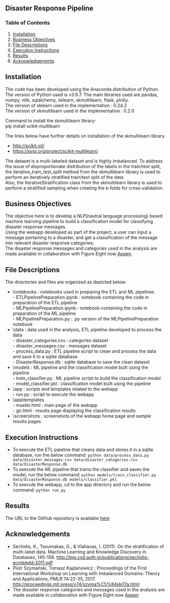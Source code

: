 ## Disaster Response Pipeline

### Table of Contents

1. [Installation](#installation)
2. [Business Objectives](#objectives)
3. [File Descriptions](#files)
4. [Execution Instructions](#exec)
5. [Results](#results)
6. [Acknowledgements](#ack)

## Installation <a name="installation"></a>

The code has been developed using the Anaconda distribution of Python. The version of Python used is v3.9.7.
The main libraries used are pandas, numpy, nltk, sqlalchemy, sklearn, skmultilearn, flask, plotly.<BR>
The version of sklearn used in the implementation : 0.24.2<BR>
The version of skmultilearn used in the implementation : 0.2.0<BR>

Command to install the skmultilearn library:<BR>
pip install scikit-multilearn 

The links below have further details on installation of the skmultilearn library
- http://scikit.ml/
- https://pypi.org/project/scikit-multilearn/

The dataset is a multi-labeled dataset and is highly imbalanced. To address the issue of disproportionate distribution of the labels in the train/test split, the iterative_train_test_split method from the skmultilearn library is used to perform an iteratively stratified train/test split of the data.<BR>
Also, the IterativeStratification class from the skmultilearn library is used to perform a stratified sampling when creating the k-folds for cross-validation.

## Business Objectives<a name="objectives"></a>
The objective here is to develop a NLP(nautral language processing) based machine learning pipeline to build a classification model for classifying disaster response messages.<BR>
Using the webapp developed as part of the project, a user can input a message pertaining to a disaster, and get a classification of the message into relevant disaster response categories.<BR>
The disaster response messages and categories used in the analysis are made available in collaboration with Figure Eight now [Appen](http://appen.com).

## File Descriptions <a name="files"></a>
The directories and files are organized as depicted below:<BR>
- \notebooks : notebooks used in preparing the ETL and ML pipelines<BR>
      - ETLPipelinePreparation.ipynb : notebook containing the code in preparation of the ETL pipeline<BR>
      - MLPipelinePreparation.ipynb : notebook containing the code in preparation of the ML pipeline<BR>
      - MLPipelinePreparation.py : .py version of the MLPipelinePreparation notebook<BR>
- \data : data used in the analysis, ETL pipeline developed to process the data<BR>
      - disaster_categories.csv : categories dataset<BR>
      - disaster_messages.csv : messages dataset<BR>
      - process_data.py : ETL pipeline script to clean and process the data and save it to a sqlite database<BR>
      - DisasterResponse.db : sqlite database to save the clean dataset<BR>
- \models : ML pipeline and the classification model built using the pipeline<BR>
      - train_classifier.py : ML pipeline script to build the classification model<BR>
      - model_classifier.pkl : classification model built using the pipeline<BR>
- \app : scripts and templates related to the webapp<BR>
      - run.py : script to execute the webapp<BR>
- \app\templates<BR>
      - master.html : main page of the webapp<BR>
      - go.html : results page displaying the classification results<BR>
- \screenshots : screenshots of the webapp home page and sample results pages
      

## Execution Instructions <a name="exec"></a>
- To execute the ETL pipeline that cleans data and stores it in a sqlite database, run the below command:
  `python data/process_data.py data/disaster_messages.csv data/disaster_categories.csv data/DisasterResponse.db`
- To execute the ML pipeline that trains the classifier and saves the model, run the below command:
  `python models/train_classifier.py data/DisasterResponse.db models/classifier.pkl`
- To execute the webapp, cd to the app directory and run the below command:
  `python run.py`

## Results<a name="results"></a>
The URL to the GitHub repository is available [here](https://github.com/pnarwa/DR-ML-Pipeline)<br />

## Acknowledgements<a name="ack"></a>
- Sechidis, K., Tsoumakas, G., & Vlahavas, I. (2011). On the stratification of multi-label data. Machine Learning and Knowledge Discovery in Databases, 145-158. http://lpis.csd.auth.gr/publications/sechidis-ecmlpkdd-2011.pdf
- Piotr Szymański, Tomasz Kajdanowicz ; Proceedings of the First International Workshop on Learning with Imbalanced Domains: Theory and Applications, PMLR 74:22-35, 2017. http://proceedings.mlr.press/v74/szyma%C5%84ski17a.html
- The disaster response categories and messages used in the analysis are made available in collaboration with Figure Eight now [Appen](http://appen.com) 
